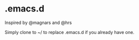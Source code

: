 # .emacs.d
Inspired by @magnars and @hrs

Simply clone to ~/ to replace .emacs.d if you already have one.
